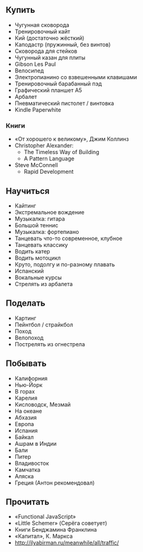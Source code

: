 ## Купить
* Чугунная сковорода
* Тренировочный кайт
* Кий (достаточно жёсткий)
* Каподастр (пружинный, без винтов)
* Сковорода для стейков
* Чугунный казан для плиты
* Gibson Les Paul
* Велосипед
* Электропианино со взвешенными клавишами
* Тренировочный барабанный пэд
* Графический планшет A5
* Арбалет
* Пневматический пистолет / винтовка
* Kindle Paperwhite

### Книги
* «От хорошего к великому», Джим Коллинз
* Christopher Alexander:
	* The Timeless Way of Building
	* A Pattern Language
* Steve McConnell
	* Rapid Development

## Научиться
* Кайтинг
* Экстремальное вождение
* Музыкалка: гитара
* Большой теннис
* Музыкалка: фортепиано
* Танцевать что-то современное, клубное
* Танцевать классику
* Водить катер
* Водить мотоцикл
* Круто, подолгу и по-разному плавать
* Испанский
* Вокальные курсы
* Стрелять из арбалета


## Поделать
* Картинг
* Пейнтбол / страйкбол
* Поход
* Велопоход
* Пострелять из огнестрела


## Побывать
* Калифорния
* Нью-Йорк
* В горах
* Карелия
* Кисловодск, Мезмай
* На океане
* Абхазия
* Европа
* Испания
* Байкал
* Ашрам в Индии
* Бали
* Питер
* Владивосток
* Камчатка
* Аляска
* Греция (Антон рекомендовал)


## Прочитать
* «Functional JavaScript»
* «Little Schemer» (Серёга советует)
* Книги Бенджамина Франклина
* «Капитал», К. Маркса
* http://ilyabirman.ru/meanwhile/all/traffic/
